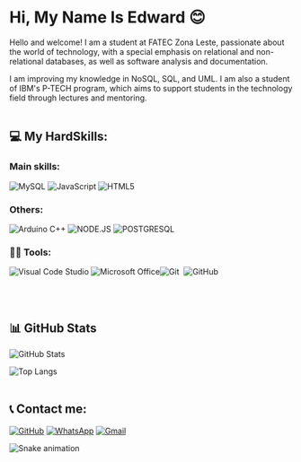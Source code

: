 # Hi, My Name Is Edward :blush:
Hello and welcome! I am a student at FATEC Zona Leste, passionate about the world of technology, with a special emphasis on relational and non-relational databases, as well as software analysis and documentation.

I am improving my knowledge in NoSQL, SQL, and UML. I am also a student of IBM's P-TECH program, which aims to support students in the technology field through lectures and mentoring.
<br><br>
## 💻 My HardSkills:
### Main skills:
![MySQL](https://img.shields.io/badge/MySQL-db7533?style=for-the-badge&logo=mysql&logoColor=fff) ![JavaScript](https://img.shields.io/badge/JavaScript-F7DF1E?style=for-the-badge&logo=javascript&logoColor=black) ![HTML5](https://img.shields.io/badge/HTML5-E34F26?style=for-the-badge&logo=html5&logoColor=white)  
### Others:
![Arduino C++](https://img.shields.io/badge/Arduino%20C%2B%2B-00599C?style=for-the-badge&logo=c%2B%2B&logoColor=white)  ![NODE.JS](https://img.shields.io/badge/Node.js-43853D?style=for-the-badge&logo=node.js&logoColor=white) ![POSTGRESQL](https://img.shields.io/badge/PostgreSQL-316192?style=for-the-badge&logo=postgresql&logoColor=white)

### 👩‍💻 Tools:
![Visual Code Studio](https://img.shields.io/badge/Visual_Studio_Code-0078D4?style=for-the-badge&logo=visual%20studio%20code&logoColor=white) ![Microsoft Office](https://img.shields.io/badge/Microsoft_Office-D83B01?style=for-the-badge&logo=microsoft-office&logoColor=white)![Git](https://img.shields.io/badge/-Git-FFFFFF?style=for-the-badge&logo=git&labelColor=000000)&nbsp;
![GitHub](https://img.shields.io/badge/-GitHub-FFFFFF?style=for-the-badge&logo=github&labelColor=000000)&nbsp;

<br><br>
##  📊 GitHub Stats
![GitHub Stats](https://github-readme-stats.vercel.app/api?username=EdwardMevis&theme=transparent&bg_color=000&border_color=30A3DC&show_icons=true&icon_color=30A3DC&title_color=E94D5F&text_color=FFF)

![Top Langs](https://github-readme-stats-git-masterrstaa-rickstaa.vercel.app/api/top-langs/?username=EdwardMevis&bg_color=000&border_color=30A3DC&title_color=E94D5F&text_color=FFF)
<br><br>

## 📞 Contact me:
[![GitHub](https://img.shields.io/badge/GitHub-100000?style=for-the-badge&logo=github&logoColor=white)](https://github.com/EdwardMevis) [![WhatsApp](https://img.shields.io/badge/WhatsApp-25D366?style=for-the-badge&logo=whatsapp&logoColor=white)](https://wa.me/5511993455938) [![Gmail](https://img.shields.io/badge/Gmail-333333?style=for-the-badge&logo=gmail&logoColor=red)](mailto:edgamevis@gmail.com)

  ![Snake animation](https://github.com/eagrundy/eagrundy/blob/output/github-contribution-grid-snake.svg)
